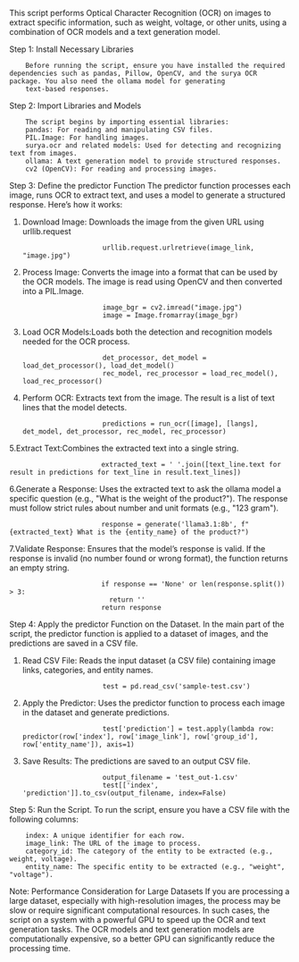 This script performs Optical Character Recognition (OCR) on images to extract specific information, such as weight, voltage, or other units, using a combination of OCR models and a text generation model.

Step 1: Install Necessary Libraries

        Before running the script, ensure you have installed the required dependencies such as pandas, Pillow, OpenCV, and the surya OCR package. You also need the ollama model for generating 
        text-based responses.
        
Step 2: Import Libraries and Models

        The script begins by importing essential libraries:
        pandas: For reading and manipulating CSV files.
        PIL.Image: For handling images.
        surya.ocr and related models: Used for detecting and recognizing text from images.
        ollama: A text generation model to provide structured responses.
        cv2 (OpenCV): For reading and processing images.
        
Step 3: Define the predictor Function
        The predictor function processes each image, runs OCR to extract text, and uses a model to generate a structured response. 
        Here’s how it works:
        
1. Download Image: Downloads the image from the given URL using urllib.request
       
                           urllib.request.urlretrieve(image_link, "image.jpg")

2. Process Image: Converts the image into a format that can be used by the OCR models. The image is read using OpenCV and then converted into a PIL.Image.
                   
                           image_bgr = cv2.imread("image.jpg")
                           image = Image.fromarray(image_bgr)
                           
3. Load OCR Models:Loads both the detection and recognition models needed for the OCR process.
       
                           det_processor, det_model = load_det_processor(), load_det_model()
                           rec_model, rec_processor = load_rec_model(), load_rec_processor()
                           
4. Perform OCR: Extracts text from the image. The result is a list of text lines that the model detects.
       
                           predictions = run_ocr([image], [langs], det_model, det_processor, rec_model, rec_processor)
                   
5.Extract Text:Combines the extracted text into a single string.
       
                           extracted_text = ' '.join([text_line.text for result in predictions for text_line in result.text_lines])
                   
6.Generate a Response: Uses the extracted text to ask the ollama model a specific question (e.g., "What is the weight of the product?"). The response must follow strict rules about 
                            number and unit formats (e.g., "123 gram").
                            
                           response = generate('llama3.1:8b', f"{extracted_text} What is the {entity_name} of the product?")
                   
7.Validate Response: Ensures that the model’s response is valid. If the response is invalid (no number found or wrong format), the function returns an empty string.
       
                           if response == 'None' or len(response.split()) > 3:
                             return ''
                           return response
                           
 Step 4: Apply the predictor Function on the Dataset.
         In the main part of the script, the predictor function is applied to a dataset of images, and the predictions are saved in a CSV file.
         
1. Read CSV File: Reads the input dataset (a CSV file) containing image links, categories, and entity names.
        
                           test = pd.read_csv('sample-test.csv')
                           
2. Apply the Predictor: Uses the predictor function to process each image in the dataset and generate predictions.
        
                           test['prediction'] = test.apply(lambda row: predictor(row['index'], row['image_link'], row['group_id'], row['entity_name']), axis=1)
                           
3. Save Results: The predictions are saved to an output CSV file.
        
                           output_filename = 'test_out-1.csv'
                           test[['index', 'prediction']].to_csv(output_filename, index=False)
                           
Step 5: Run the Script.
To run the script, ensure you have a CSV file with the following columns:

        index: A unique identifier for each row.
        image_link: The URL of the image to process.
        category_id: The category of the entity to be extracted (e.g., weight, voltage).
        entity_name: The specific entity to be extracted (e.g., "weight", "voltage").

Note: Performance Consideration for Large Datasets
If you are processing a large dataset, especially with high-resolution images, the process may be slow or require significant computational resources. In such cases,  the script on 
a system with a powerful GPU to speed up the OCR and text generation tasks. The OCR models and text generation models are computationally expensive, 
so a better GPU can significantly reduce the processing time.





                   




